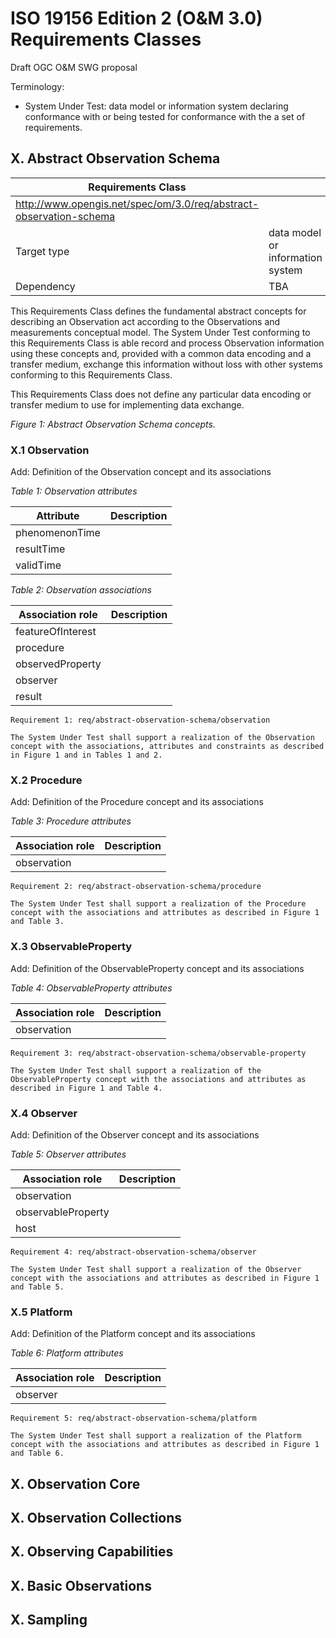 # ISO 19156 Edition 2 (O&M 3.0) Requirements Classes

Draft OGC O&M SWG proposal

Terminology:
* System Under Test: data model or information system declaring conformance with or being tested for conformance with the a set of requirements.

## X. Abstract Observation Schema

| Requirements Class | |
|--------------------|-|
| http://www.opengis.net/spec/om/3.0/req/abstract-observation-schema ||
| Target type | data model or information system |
| Dependency | TBA |

This Requirements Class defines the fundamental abstract concepts for describing an Observation act according to the Observations and measurements conceptual model. The System Under Test conforming to this Requirements Class is able record and process Observation information using these concepts and, provided with a common data encoding and a transfer medium, exchange this information without loss with other systems conforming to this Requirements Class.

This Requirements Class does not define any particular data encoding or transfer medium to use for implementing data exchange.

*Figure 1: Abstract Observation Schema concepts.*

### X.1 Observation

Add: Definition of the Observation concept and its associations

*Table 1: Observation attributes*

| Attribute | Description |
| ---------------| -------------------------------|
| phenomenonTime | |
| resultTime     | |
| validTime      | |

*Table 2: Observation associations*

| Association role | Description |
|------------------|------------------------|
| featureOfInterest | |
| procedure        | |
| observedProperty | |
| observer         | |
| result           | |

```
Requirement 1: req/abstract-observation-schema/observation

The System Under Test shall support a realization of the Observation concept with the associations, attributes and constraints as described in Figure 1 and in Tables 1 and 2.
```


### X.2 Procedure

Add: Definition of the Procedure concept and its associations

*Table 3: Procedure attributes*

| Association role | Description |
|------------------|------------------------|
| observation      | |

```
Requirement 2: req/abstract-observation-schema/procedure

The System Under Test shall support a realization of the Procedure concept with the associations and attributes as described in Figure 1 and Table 3.
```

### X.3 ObservableProperty

Add: Definition of the ObservableProperty concept and its associations

*Table 4: ObservableProperty attributes*

| Association role | Description |
|------------------|------------------------|
| observation      | |

```
Requirement 3: req/abstract-observation-schema/observable-property

The System Under Test shall support a realization of the ObservableProperty concept with the associations and attributes as described in Figure 1 and Table 4.
```

### X.4 Observer

Add: Definition of the Observer concept and its associations

*Table 5: Observer attributes*

| Association role   | Description |
|--------------------|------------------------|
| observation        | |
| observableProperty | |
| host               | |

```
Requirement 4: req/abstract-observation-schema/observer

The System Under Test shall support a realization of the Observer concept with the associations and attributes as described in Figure 1 and Table 5.
```

### X.5 Platform

Add: Definition of the Platform concept and its associations

*Table 6: Platform attributes*

| Association role   | Description |
|--------------------|------------------------|
| observer           | |

```
Requirement 5: req/abstract-observation-schema/platform

The System Under Test shall support a realization of the Platform concept with the associations and attributes as described in Figure 1 and Table 6.
```



## X. Observation Core

## X. Observation Collections

## X. Observing Capabilities

## X. Basic Observations

## X. Sampling

